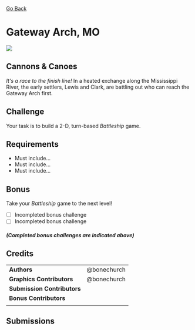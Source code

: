 [Go Back](https://github.com/bonechurch/Route-66#challenges)

# Gateway Arch, MO

![](https://github.com/bonechurch/Route-66/blob/master/images/gateway-arch-MO.png)

## Cannons & Canoes

*It's a race to the finish line!* In a heated exchange along the Mississippi River, the early settlers, Lewis and Clark, are battling out who can reach the Gateway Arch first.

## Challenge

Your task is to build a 2-D, turn-based *Battleship* game.

## Requirements

* Must include...
* Must include...
* Must include...

## Bonus

Take your *Battleship* game to the next level!

- [ ] Incompleted bonus challenge
- [ ] Incompleted bonus challenge

##### *(Completed bonus challenges are indicated above)*

## Credits

|                              |             |
| ---------------------------- | ----------- |
| **Authors**                  | @bonechurch |
| **Graphics Contributors**    | @bonechurch |
| **Submission Contributors**  |             |
| **Bonus Contributors**       |             |
|                              |             |

## Submissions

<!--- Uncomment(F): See the [submissions]() for this challenge. --->
